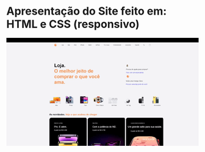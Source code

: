 # Apresentação do Site feito em: HTML e CSS (responsivo)

![Orange Store](https://github.com/Natandep/OrangeStore/blob/main/2023-05-31%2020-32-31.gif)

